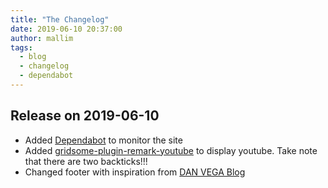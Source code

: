 ```yaml
---
title: "The Changelog"
date: 2019-06-10 20:37:00
author: mallim
tags:
  - blog
  - changelog
  - dependabot
---
```


## Release on 2019-06-10

- Added [Dependabot](https://dependabot.com/) to monitor the site
- Added [gridsome-plugin-remark-youtube](https://github.com/markhoney/gridsome-plugin-remark-youtube) to display youtube. Take note that there are two backticks!!!
- Changed footer with inspiration from [DAN VEGA Blog](https://www.danvega.dev/)
